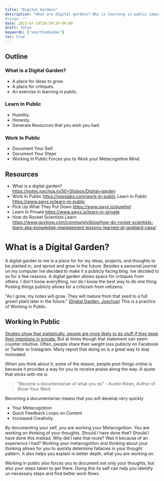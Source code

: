 ```yaml
---
title: "Digital Gardens"
description: "What are digital gardens? Why is learning in public important?"
#image: ""
date: 2023-07-19T20:59:39-04:00
draft: false
keywords: ["unorthodoxdev"]
toc: true
---
```


## Outline

### What is a Digital Garden?

- A place for ideas to grow.
- A place for critiques.
- An exercise in learning in public.

### Learn In Public

- Humility.
- Honesty.
- Generate Resources that you wish you had.

### Work In Public

- Document Your Self.
- Document Your Steps
- Working In Public Forces you to Work your Metacognitive Mind.

## Resources

- What is a digital garden? https://notes.joschua.io/50+Slipbox/Digital+garden
- Work In Public https://nesslabs.com/work-in-public
Learn In Public https://www.swyx.io/learn-in-public
- Pick Up What They Put Down https://www.swyx.io/puwtpd
- Learn In Private https://www.swyx.io/learn-in-private
- How do Rocket Scientists Learn https://www.govloop.com/community/blog/how-do-rocket-scientists-learn-aka-knowledge-management-lessons-learned-at-goddard-nasa/

# What is a Digital Garden?

A digital garden to me is a place for for my ideas, projects, and thoughts to be planted in, and sprout and grow in the future. Besides a personal journal on my computer Ive decided to make it a publicly facing blog. Ive decided to so for a few reasons. A digital garden allows space for critiques from others. I don't know everything, nor do I know the best way to do one thing. Posting things publicly allows for a criticism from netizens.

"As I grow, my notes will grow. They will mature from that seed to a full grown plant later in the future." [(Digital Garden, Joschua)](https://notes.joschua.io/50+Slipbox/Digital+garden) This is a practice of Working in Public.

## Working In Public

[Studies show that statistically, people are more likely to do stuff if they keep their intentions in private.](https://s18798.pcdn.co/motivationlab/wp-content/uploads/sites/6235/2023/02/two-routes-to-the-sr-oof-mot-and-goals.pdf) But at times though that statement can seem counter intuitive. Often, people share their weight loss publicly on Facebook or Twitter or Instagram. Many report that doing so is a great way to stay motivated. 

When you think about it, some of the reason, people post things online is because it provides a way for you to receive praise along the way. A quote that sticks with me is 

> "Become a documentarian of what you do" - Austin Kleon, Author of Show Your Work

Becoming a documentarian means that you will develop very quickly
- Your Metacognition
- Quick Feedback Loops on Content
- Increased Creativity.

By documenting your self, you are working your Metacognition. You are working on thinking of your thoughts. Should I have done that? Should I have done this instead. Why did I take that route? Was it because of an experience I had? Working your metacognition and *thinking* about your thinking allows for you to quickly determine fallacies in your thought pattern. It also helps you explain in better depth, what you are working on.

Working in public also forces you to document not only your thoughts, but also your steps taken to get there. Doing this its self can help you identify un necessary steps and find better work flows.